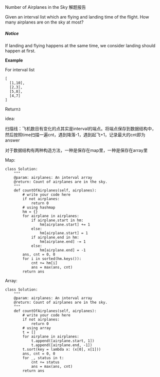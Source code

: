 Number of Airplanes in the Sky 解题报告

Given an interval list which are flying and landing time of the flight. How many airplanes are on the sky at most?

##### Notice

If landing and flying happens at the same time, we consider landing should happen at first.

**Example**

For interval list

```
[
  [1,10],
  [2,3],
  [5,8],
  [4,7]
]
```

Return`3`

idea:

扫描线：飞机数目有变化的点其实是interval的端点。将端点保存到数据结构中，然后按照time扫描一遍cnt，遇到降落-1，遇到起飞+1，记录最大的cnt即为answer

对于数据结构有两种构造方法，一种是保存在map里，一种是保存在array里

Map:

```
class Solution:
    """
    @param: airplanes: An interval array
    @return: Count of airplanes are in the sky.
    """
    def countOfAirplanes(self, airplanes):
        # write your code here
        if not airplanes:
            return 0
        # using hashmap
        hm = {}
        for airplane in airplanes:
            if airplane.start in hm: 
                hm[airplane.start] += 1
            else: 
                hm[airplane.start] = 1
            if airplane.end in hm: 
                hm[airplane.end] -= 1
            else: 
                hm[airplane.end] = -1
        ans, cnt = 0, 0
        for i in sorted(hm.keys()):
            cnt += hm[i]
            ans = max(ans, cnt)
        return ans
```

Array:

```
class Solution:
    """
    @param: airplanes: An interval array
    @return: Count of airplanes are in the sky.
    """
    def countOfAirplanes(self, airplanes):
        # write your code here
        if not airplanes:
            return 0
        # using array
        t = []
        for airplane in airplanes:
            t.append([airplane.start, 1])
            t.append([airplane.end, -1])
        t.sort(key = lambda x: (x[0], x[1]))
        ans, cnt = 0, 0
        for _, status in t:
            cnt += status
            ans = max(ans, cnt)
        return ans
```



